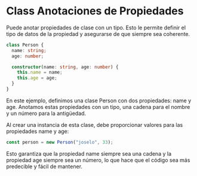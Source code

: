 # Class Anotaciones de Propiedades

Puede anotar propiedades de clase con un tipo. Esto le permite definir el tipo de datos de la propiedad y asegurarse de que siempre sea
coherente.

```ts
class Person {
  name: string;
  age: number;

  constructor(name: string, age: number) {
    this.name = name;
    this.age = age;
  }
}
```

En este ejemplo, definimos una clase Person con dos propiedades: name y age. Anotamos estas propiedades con un tipo, una cadena para el
nombre y un número para la antigüedad.

Al crear una instancia de esta clase, debe proporcionar valores para las propiedades name y age:

```ts
const person = new Person("joselo", 33);
```

Esto garantiza que la propiedad name siempre sea una cadena y la propiedad age siempre sea un número, lo que hace que el código sea más
predecible y fácil de mantener.
